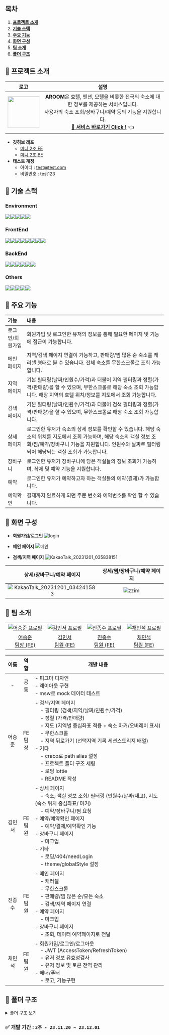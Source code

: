 
## 목차

1. [**프로젝트 소개**](#1)
2. [**기술 스택**](#2)
3. [**주요 기능**](#3)
4. [**화면 구성**](#4)
5. [**팀 소개**](#5)
6. [**폴더 구조**](#6)

<div id="1"></div>

## 📌 프로젝트 소개

|                                                        로고                                                        |                                                                                                        설명                                                                                                        |
| :----------------------------------------------------------------------------------------------------------------: | :----------------------------------------------------------------------------------------------------------------------------------------------------------------------------------------------------------------: |
| <img src="https://github.com/so2zy/so2zy_FE/assets/39702832/f6a30fef-93c6-4459-8260-6954ddd7a592" width="100px" /> | **AROOM**은 호텔, 펜션, 모텔을 비롯한 전국의 숙소에 대한 정보를 제공하는 서비스입니다.<br/> 사용자의 숙소 조회/장바구니/예약 등의 기능을 지원합니다.<br/>[**🔗 서비스 바로가기 Click !**](https://candid-horse-912de6.netlify.app/) 👈 |

- **깃허브 레포**
  - [미니 2조 FE](https://github.com/so2zy/so2zy_FE)
  - [미니 2조 BE](https://github.com/so2zy/so2zy_BE)
- **테스트 계정**
  - 아이디 : test@test.com
  - 비밀번호 : test123

<div id="2"></div>

## 📌 기술 스택

### Environment

<div style="display: flex;">
  <img src="https://img.shields.io/badge/VSC-007ACC?style=for-the-badge&logo=visual studio&logoColor=white" />
  <img src="https://img.shields.io/badge/github-181717?style=for-the-badge&logo=github&logoColor=white" />
  <img src="https://img.shields.io/badge/git-F05032?style=for-the-badge&logo=git&logoColor=white" />
  <img src="https://img.shields.io/badge/ESLint-4B3263?style=for-the-badge&logo=eslint&logoColor=white" />
  <img src="https://img.shields.io/badge/npm-CB3837?style=for-the-badge&logo=npm&logoColor=white" />
</div>

### FrontEnd

<div style="display: flex;">
  <img src="https://img.shields.io/badge/html5-%23E34F26.svg?style=for-the-badge&logo=html5&logoColor=white" />
  <img src="https://img.shields.io/badge/css3-1572B6?style=for-the-badge&logo=css3&logoColor=white" />
  <img src="https://img.shields.io/badge/react-%2320232a?style=for-the-badge&logo=react&logoColor=%2361DAFB" />
  <img src="https://img.shields.io/badge/-React%20Query-FF4154?style=for-the-badge&logo=react%20query&logoColor=white">
  <img src="https://img.shields.io/badge/Recoil-oran?style=for-the-badge&logo=Recoil" />
  <img src="https://img.shields.io/badge/typescript-%23007ACC.svg?style=for-the-badge&logo=typescript&logoColor=white" />

  <img src="https://img.shields.io/badge/msw-7D00FF?style=for-the-badge&logo=Stellar&logoColor=white"/>
  <img src="https://img.shields.io/badge/styled--components-DB7093?style=for-the-badge&logo=styled-components&logoColor=white"/>

</div>

### BackEnd

<div style="display: flex;">
  <img src="https://img.shields.io/badge/spring-%236DB33F.svg?style=for-the-badge&logo=spring&logoColor=white" />
  <img src="https://img.shields.io/badge/java-%23ED8B00.svg?style=for-the-badge&logo=openjdk&logoColor=white" />
  <img src="https://img.shields.io/badge/mysql-%2300f.svg?style=for-the-badge&logo=mysql&logoColor=white" />
<img src="https://img.shields.io/badge/docker-%230db7ed.svg?style=for-the-badge&logo=docker&logoColor=white" />
<img src="https://img.shields.io/badge/Gradle-02303A.svg?style=for-the-badge&logo=Gradle&logoColor=white"/>
<img src="https://img.shields.io/badge/IntelliJIDEA-000000.svg?style=for-the-badge&logo=intellij-idea&logoColor=white"/>
</div>

### Others

<div style="display: flex;">
  <img src="https://img.shields.io/badge/jira-0052CC?style=for-the-badge&logo=jira&logoColor=white" />
  <img src="https://img.shields.io/badge/notion-000000?style=for-the-badge&logo=notion&logoColor=white" />
  <img src="https://img.shields.io/badge/figma-%23F24E1E?style=for-the-badge&logo=figma&logoColor=white" />
    <img src="https://img.shields.io/badge/netlify-%23000000.svg?style=for-the-badge&logo=netlify&logoColor=#00C7B7" />
      <img src="https://img.shields.io/badge/craco-168363?style=for-the-badge&logo=tether&logoColor=white"/>
</div>

<div id="3"></div>

## 📌 주요 기능

| 기능                          | 내용                                                                                                                                                                                  |
| :---------------------------- | :------------------------------------------------------------------------------------------------------------------------------------------------------------------------------------ |
| 로그인/회원가입               | 회원가입 및 로그인한 유저의 정보를 통해 필요한 페이지 및 기능에 접근이 가능합니다.                                                                                                    |
| 메인 페이지                   | 지역/검색 페이지 연결이 가능하고, 판매량/찜 많은 순 숙소를 캐러셀 형태로 볼 수 있습니다. 전체 숙소를 무한스크롤로 조회 가능합니다.                                                    |
| 지역 페이지                   | 기본 필터링(날짜/인원수/가격)과 더불어 지역 필터링과 정렬(가격/판매량)을 할 수 있으며, 무한스크롤로 해당 숙소 조회 가능합니다. 해당 지역의 호텔 위치/정보를 지도에서 조회 가능합니다. |
| 검색 페이지                   | 기본 필터링(날짜/인원수/가격)과 더불어 검색 필터링과 정렬(가격/판매량)을 할 수 있으며, 무한스크롤로 해당 숙소 조회 가능합니다.                                                        |
| 상세 페이지                   | 로그인한 유저가 숙소의 상세 정보를 확인할 수 있습니다. 해당 숙소의 위치를 지도에서 조회 가능하며, 해당 숙소의 객실 정보 조회/찜/예약/장바구니 기능을 지원합니다. 인원수와 날짜로 필터링되어 해당되는 객실 조회가 가능합니다.                                                                 |
| 장바구니                      | 로그인한 유저가 장바구니에 담은 객실들의 정보 조회가 가능하며, 삭제 및 예약 기능을 지원합니다.                                                                                        |
| 예약 | 로그인한 유저가 예약하고자 하는 객실들의 예약(결제)가 가능합니다.                                                                                                                     |
| 예약확인 | 결제까지 완료하게 되면 주문 번호와 예약번호를 확인 할 수 있습니다.                                                                                                                    |

<div id="4"></div>

## 📌 화면 구성
- **회원가입/로그인**
![login](https://github.com/so2zy/so2zy_FE/assets/55376275/6911c8c6-8e6d-4f62-a10d-0d93fcdecd40)

- **메인 페이지**
![메인](https://github.com/so2zy/so2zy_FE/assets/55376275/93984f4b-961e-4be3-b110-c13033be7f31)

- **검색/지역 페이지**
![KakaoTalk_20231201_035838151](https://github.com/KDT1-FE/Y_FE_Mini-Project/assets/39702832/2d1dfaef-b9c3-48e2-b15c-46a044569656)


|                           상세/장바구니/예약 페이지                            |                                              상세/찜/장바구니/예약 페이지                                            |
| :-------------------------------------------------------------------------------------------------------: | :-------------------------------------------------------------------------------------------------------: |
|![KakaoTalk_20231201_034241583](https://github.com/KDT1-FE/Y_FE_Mini-Project/assets/39702832/a603dbb5-33c0-45d9-999f-609079167b2c)|![zzim](https://github.com/KDT1-FE/Y_FE_Mini-Project/assets/39702832/2dabcc65-f0a4-4a0d-a3b4-cbb00f39741a)|


<div id="5"></div>

## 📌 팀 소개

<table>
  <tr>
    <td align="center" width="150px">
      <a href="https://github.com/seungjun222" target="_blank">
        <img src="https://github.com/KDT1-FE/Y_FE_Toy1/assets/39702832/bae37c66-7793-4ab8-a4e9-d2230d9adb9c" alt="어승준 프로필" />
      </a>
    </td>
    <td align="center" width="150px">
      <a href="https://github.com/minseokiim" target="_blank">
        <img src="https://github.com/so2zy/so2zy_FE/assets/39702832/f19ff395-e495-460d-8dc4-162a129637ca" alt="김민서 프로필" />
      </a>
    </td>
    <td align="center" width="150px">
      <a href="https://github.com/jongsujin" target="_blank">
        <img src="https://github.com/so2zy/so2zy_FE/assets/39702832/9923c6cc-50f9-404f-9b9f-cbcd6e895398" alt="진종수 프로필" />
      </a>
    </td>
    <td align="center" width="150px">
      <a href="https://github.com/chaeminseok" target="_blank">
        <img src="https://github.com/so2zy/so2zy_FE/assets/39702832/d201a2b1-0c9f-4cc1-a2eb-8a5f07191189" alt="채민석 프로필" />
      </a>
    </td>
  </tr>
  <tr>
    <td align="center">
      <a href="https://github.com/seungjun222" target="_blank">
        어승준<br />
                팀장 (FE)
      </a>
    </td>
    <td align="center">
      <a href="https://github.com/minseokiim" target="_blank">
        김민서<br />
                팀원 (FE)
      </a>
    </td>
    <td align="center">
      <a href="https://github.com/jongsujin" target="_blank">
        진종수<br />
                팀원 (FE)
      </a>
    </td>
    <td align="center">
      <a href="https://github.com/chaeminseok" target="_blank">
        채민석<br />
                팀원 (FE)
      </a>
    </td>
  </tr>
</table>

|  이름  |     역할     | <div align="center">개발 내용</div>                                                                                                                                                                                                                                                                                                                                                                                                                                                                                                                                         |
| :----: | :----------: | :-------------------------------------------------------------------------------------------------------------------------------------------------------------------------------------------------------------------------------------------------------------------------------------------------------------------------------------------------------------------------------------------------------------------------------------------------------------------------------------------------------------------------------------------------------------------------- |
|   -    |     공통     | - 피그마 디자인<br />- 레이아웃 구현<br />- msw로 mock 데이터 테스트<br />                                                                                                                                                                                                                                                                                                                                                                                                                                                                                                  |
| 어승준 | FE<br />팀장 | - 검색/지역 페이지<br />&nbsp;&nbsp;&nbsp;&nbsp;- 필터링 (검색/지역/날짜/인원수/가격)<br />&nbsp;&nbsp;&nbsp;&nbsp;- 정렬 (가격/판매량)<br />&nbsp;&nbsp;&nbsp;&nbsp;- 지도 (지역별 중심좌표 적용 + 숙소 마커/오버레이 표시)<br />&nbsp;&nbsp;&nbsp;&nbsp;- 무한스크롤<br />&nbsp;&nbsp;&nbsp;&nbsp;- 지역 뒤로가기 (선택지역 기록 세션스토리지 배열)<br />- 기타<br />&nbsp;&nbsp;&nbsp;&nbsp;- craco로 path alias 설정<br />&nbsp;&nbsp;&nbsp;&nbsp;- 프로젝트 폴더 구조 세팅<br />&nbsp;&nbsp;&nbsp;&nbsp;- 로딩 lottie<br />&nbsp;&nbsp;&nbsp;&nbsp;- README 작성<br /> |
| 김민서 | FE<br />팀원 | - 상세 페이지<br />&nbsp;&nbsp;&nbsp;&nbsp;- 숙소, 객실 정보 조회/ 필터링 (인원수/날짜/재고), 지도(숙소 위치 중심좌표/ 마커) <br />&nbsp;&nbsp;&nbsp;&nbsp;- 예약/장바구니/찜 요청<br />- 예약/예약확인 페이지<br />&nbsp;&nbsp;&nbsp;&nbsp;- 예약/결제/예약확인 기능<br />- 장바구니 페이지<br />&nbsp;&nbsp;&nbsp;&nbsp;- 마크업<br />- 기타<br />&nbsp;&nbsp;&nbsp;&nbsp;- 로딩/404/needLogin <br />&nbsp;&nbsp;&nbsp;&nbsp;- theme/globalStyle 설정<br />                                                                                                               |
| 진종수 | FE<br />팀원 | - 메인 페이지<br />&nbsp;&nbsp;&nbsp;&nbsp;- 캐러셀<br />&nbsp;&nbsp;&nbsp;&nbsp;- 무한스크롤<br />&nbsp;&nbsp;&nbsp;&nbsp;- 판매량/찜 많은 순/모든 숙소<br />&nbsp;&nbsp;&nbsp;&nbsp;- 검색/지역 페이지 연결<br />- 예약 페이지<br />&nbsp;&nbsp;&nbsp;&nbsp;- 마크업<br />- 장바구니 페이지<br />&nbsp;&nbsp;&nbsp;&nbsp;- 조회, 데이터 예약페이지로 전달<br />                                                                                                                                                                                                           |
| 채민석 | FE<br />팀원 | - 회원가입/로그인/로그아웃<br />&nbsp;&nbsp;&nbsp;&nbsp;- JWT (AccessToken/RefreshToken)<br />&nbsp;&nbsp;&nbsp;&nbsp;- 유저 정보 유효성검사<br />&nbsp;&nbsp;&nbsp;&nbsp;- 유저 정보 및 토큰 전역 관리<br />- 헤더/푸터<br />&nbsp;&nbsp;&nbsp;&nbsp;- 로고, 기능구현<br />                                                                                                                                                                                                                                                                                                |

<div id="6"></div>

## 📌 폴더 구조

<details>
<summary>폴더 구조 보기</summary>

```
📦SO2ZY_FE
┣─ src
┃  ┣─ App.css
┃  ┣─ App.tsx
┃  ┣─ assets
┃  ┃  ┣─ fonts
┃  ┃  ┃  ┗─ GmarketSansTTFLight.ttf
┃  ┃  ┗─ images
┃  ┃     ┣─ check.svg
┃  ┃     ┣─ chevron-down.svg
┃  ┃     ┣─ footer_github_black_icon.png
┃  ┃     ┣─ home.png
┃  ┃     ┣─ hotelDefaultImg.png
┃  ┃     ┣─ hotelDefaultImg2.png
┃  ┃     ┣─ house.svg
┃  ┃     ┣─ mainLogo.svg
┃  ┃     ┣─ mainLogoThree.png
┃  ┃     ┣─ mainLogoTwo.svg
┃  ┃     ┣─ map.svg
┃  ┃     ┣─ shoppingBag.png
┃  ┃     ┣─ sort-down.svg
┃  ┃     ┗─ sort-up.svg
┃  ┣─ components
┃  ┃  ┣─ Calendar
┃  ┃  ┃  ┣─ Calendar.tsx
┃  ┃  ┃  ┗─ index.ts
┃  ┃  ┣─ common
┃  ┃  ┃  ┣─ Card
┃  ┃  ┃  ┃  ┣─ Card.tsx
┃  ┃  ┃  ┃  ┗─ index.ts
┃  ┃  ┃  ┣─ Footer
┃  ┃  ┃  ┃  ┣─ Footer.tsx
┃  ┃  ┃  ┃  ┗─ index.ts
┃  ┃  ┃  ┣─ Header
┃  ┃  ┃  ┃  ┣─ Header.tsx
┃  ┃  ┃  ┃  ┗─ index.ts
┃  ┃  ┃  ┣─ Item
┃  ┃  ┃  ┃  ┣─ index.ts
┃  ┃  ┃  ┃  ┗─ Item.tsx
┃  ┃  ┃  ┣─ Loading
┃  ┃  ┃  ┃  ┣─ index.ts
┃  ┃  ┃  ┃  ┗─ Loading.tsx
┃  ┃  ┃  ┣─ NotFound
┃  ┃  ┃  ┃  ┣─ index.ts
┃  ┃  ┃  ┃  ┗─ NotFound.tsx
┃  ┃  ┃  ┗─ ScrollToTop
┃  ┃  ┃     ┣─ index.ts
┃  ┃  ┃     ┗─ ScrollToTop.tsx
┃  ┃  ┣─ Modal
┃  ┃  ┃  ┣─ index.ts
┃  ┃  ┃  ┗─ Modal.tsx
┃  ┃  ┣─ PriceSlider
┃  ┃  ┃  ┣─ index.ts
┃  ┃  ┃  ┗─ PriceSlider.tsx
┃  ┃  ┣─ SelectPeople
┃  ┃  ┃  ┣─ index.ts
┃  ┃  ┃  ┗─ SelectPeople.tsx
┃  ┃  ┗─ SelectRegion
┃  ┃     ┣─ index.ts
┃  ┃     ┗─ SelectRegion.tsx
┃  ┣─ hooks
┃  ┃  ┗─ a.ts
┃  ┣─ index.css
┃  ┣─ index.tsx
┃  ┣─ jsonwebtoken-promisified.d.ts
┃  ┣─ pages
┃  ┃  ┣─ cart
┃  ┃  ┃  ┣─ Cart.page.tsx
┃  ┃  ┃  ┣─ components
┃  ┃  ┃  ┃  ┗─ getCart.ts
┃  ┃  ┃  ┗─ index.ts
┃  ┃  ┣─ confirm
┃  ┃  ┃  ┣─ Confirm.page.tsx
┃  ┃  ┃  ┗─ index.ts
┃  ┃  ┣─ main
┃  ┃  ┃  ┣─ components
┃  ┃  ┃  ┃  ┣─ getPlaces.ts
┃  ┃  ┃  ┃  ┣─ mainAllListContainer.tsx
┃  ┃  ┃  ┃  ┣─ mainAllListItem.tsx
┃  ┃  ┃  ┃  ┣─ mainListContainer.tsx
┃  ┃  ┃  ┃  ┣─ mainListItem.tsx
┃  ┃  ┃  ┃  ┣─ modalData.ts
┃  ┃  ┃  ┃  ┣─ regionModal.tsx
┃  ┃  ┃  ┃  ┗─ regionSelectBtn.tsx
┃  ┃  ┃  ┣─ index.ts
┃  ┃  ┃  ┗─ Main.page.tsx
┃  ┃  ┣─ placeDetail
┃  ┃  ┃  ┣─ components
┃  ┃  ┃  ┃  ┗─ MapModal.tsx
┃  ┃  ┃  ┣─ index.ts
┃  ┃  ┃  ┗─ PlaceDetail.page.tsx
┃  ┃  ┣─ regionList
┃  ┃  ┃  ┣─ components
┃  ┃  ┃  ┃  ┣─ index.ts
┃  ┃  ┃  ┃  ┗─ Map.tsx
┃  ┃  ┃  ┣─ index.ts
┃  ┃  ┃  ┗─ RegionList.page.tsx
┃  ┃  ┣─ reservation
┃  ┃  ┃  ┣─ index.ts
┃  ┃  ┃  ┗─ Reservation.page.tsx
┃  ┃  ┣─ searchList
┃  ┃  ┃  ┣─ index.ts
┃  ┃  ┃  ┗─ SearchList.page.tsx
┃  ┃  ┣─ signIn
┃  ┃  ┃  ┣─ components
┃  ┃  ┃  ┃  ┗─ SignIn.tsx
┃  ┃  ┃  ┗─ index.ts
┃  ┃  ┗─ signUp
┃  ┃     ┣─ components
┃  ┃     ┃  ┗─ SignUp.tsx
┃  ┃     ┗─ index.ts
┃  ┣─ react-app-env.d.ts
┃  ┣─ recoil
┃  ┃  ┣─ atom.ts
┃  ┃  ┣─ regionList.ts
┃  ┃  ┣─ regionModal.ts
┃  ┃  ┗─ searchList.ts
┃  ┣─ reportWebVitals.ts
┃  ┣─ styles
┃  ┃  ┣─ globalStyles.ts
┃  ┃  ┗─ theme.ts
┃  ┗─ utils
┃     ┣─ getData.ts
┃     ┣─ registerFunction.ts
┃     ┣─ textLength.ts
┃     ┣─ useFormatDate.ts
┃     ┗─ useIntersectionObserver.ts
┣─ tsconfig.json
┗─ tsconfig.paths.json

```

</details>

### ✅ 개발 기간 : `2주 - 23.11.20 ~ 23.12.01`
